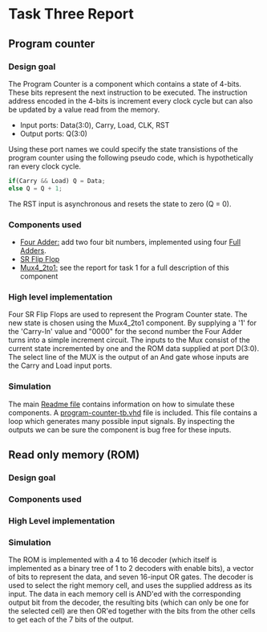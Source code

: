 # Task Three Report

## Program counter

### Design goal

The Program Counter is a component which contains a state of 4-bits. These bits represent the next instruction to be executed. The instruction address encoded in the 4-bits is increment every clock cycle but can also be updated by a value read from the memory.

* Input ports: Data(3:0), Carry, Load, CLK, RST
* Output ports: Q(3:0) 

Using these port names we could specify the state transistions of the program counter using the following pseudo code, which is hypothetically ran every clock cycle.
```javascript
if(Carry && Load) Q = Data;
else Q = Q + 1;
```

The RST input is asynchronous and resets the state to zero (Q = 0).

### Components used
* [Four Adder:](https://github.com/leon-vv/design-project/blob/master/shared/four-adder/four-adder.vhd) add two four bit numbers, implemented using four [Full Adders](https://github.com/leon-vv/design-project/blob/master/shared/full-adder/full-adder.vhd).
* [SR Flip Flop](https://github.com/leon-vv/design-project/tree/master/shared/SR-flip-flop)
* [Mux4_2to1:](https://github.com/leon-vv/design-project/blob/master/task1/mux4-2to1/mux4-2to1.vhd) see the report for task 1 for a full description of this component

### High level implementation

Four SR Flip Flops are used to represent the Program Counter state. The new state is chosen using the Mux4_2to1 component. By supplying a '1' for the 'Carry-In' value and "0000" for the second number the Four Adder turns into a simple increment circuit. The inputs to the Mux consist of the current state incremented by one and the ROM data supplied at port D(3:0). The select line of the MUX is the output of an And gate whose inputs are the Carry and Load input ports.


### Simulation
The main [Readme file](https://github.com/leon-vv/design-project) contains information on how to simulate these components. A [program-counter-tb.vhd](https://github.com/leon-vv/design-project/blob/master/task3/program-counter/program-counter-tb.vhd) file is included. This file contains a loop which generates many possible input signals. By inspecting the outputs we can be sure the component is bug free for these inputs.



## Read only memory (ROM)
### Design goal
### Components used
### High Level implementation
### Simulation

The ROM is implemented with a 4 to 16 decoder (which itself is implemented as a binary tree of 1 to 2 decoders with enable bits), a vector of bits to represent the data, and seven 16-input OR gates. The decoder is used to select the right memory cell, and uses the supplied address as its input. The data in each memory cell is AND'ed with the corresponding output bit from the decoder, the resulting bits (which can only be one for the selected cell) are then OR'ed together with the bits from the other cells to get each of the 7 bits of the output.

